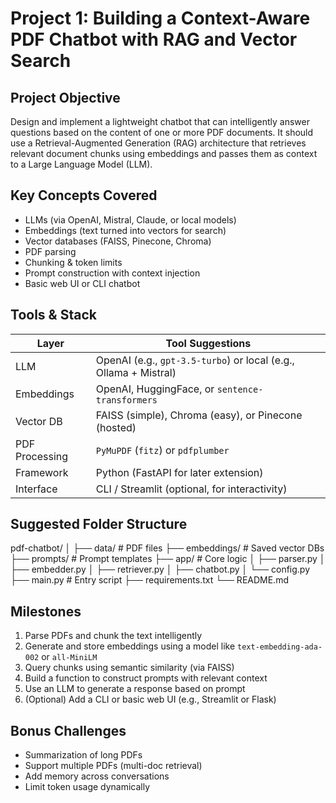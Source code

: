 # Project 1: Building a Context-Aware PDF Chatbot with RAG and Vector Search

## Project Objective

Design and implement a lightweight chatbot that can intelligently answer questions based on the content of one or more PDF documents. It should use a Retrieval-Augmented Generation (RAG) architecture that retrieves relevant document chunks using embeddings and passes them as context to a Large Language Model (LLM).

## Key Concepts Covered

- LLMs (via OpenAI, Mistral, Claude, or local models)
- Embeddings (text turned into vectors for search)
- Vector databases (FAISS, Pinecone, Chroma)
- PDF parsing
- Chunking & token limits
- Prompt construction with context injection
- Basic web UI or CLI chatbot

## Tools & Stack

| Layer               | Tool Suggestions                         |
|---------------------|-------------------------------------------|
| LLM                 | OpenAI (e.g., `gpt-3.5-turbo`) or local (e.g., Ollama + Mistral) |
| Embeddings          | OpenAI, HuggingFace, or `sentence-transformers` |
| Vector DB           | FAISS (simple), Chroma (easy), or Pinecone (hosted) |
| PDF Processing      | `PyMuPDF` (`fitz`) or `pdfplumber`        |
| Framework           | Python (FastAPI for later extension)      |
| Interface           | CLI / Streamlit (optional, for interactivity) |

## Suggested Folder Structure

pdf-chatbot/
│
├── data/                  # PDF files
├── embeddings/            # Saved vector DBs
├── prompts/               # Prompt templates
├── app/                   # Core logic
│   ├── parser.py
│   ├── embedder.py
│   ├── retriever.py
│   ├── chatbot.py
│   └── config.py
├── main.py                # Entry script
├── requirements.txt
└── README.md

## Milestones

1. Parse PDFs and chunk the text intelligently
2. Generate and store embeddings using a model like `text-embedding-ada-002` or `all-MiniLM`
3. Query chunks using semantic similarity (via FAISS)
4. Build a function to construct prompts with relevant context
5. Use an LLM to generate a response based on prompt
6. (Optional) Add a CLI or basic web UI (e.g., Streamlit or Flask)

## Bonus Challenges

- Summarization of long PDFs
- Support multiple PDFs (multi-doc retrieval)
- Add memory across conversations
- Limit token usage dynamically

